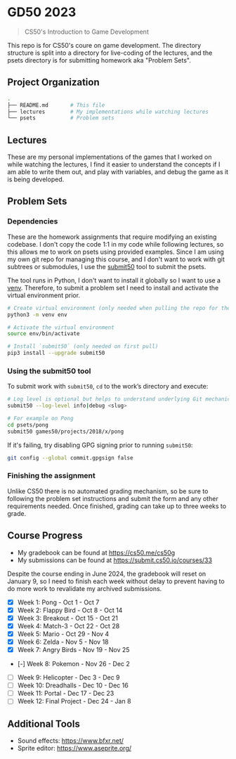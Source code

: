 # GD50 2023

> CS50's Introduction to Game Development

This repo is for CS50's coure on game development. The directory structure is split into a directory for live-coding of the lectures, and the psets directory is for submitting homework aka "Problem Sets".

## Project Organization

```sh
.
├── README.md       # This file
├── lectures        # My implementations while watching lectures
└── psets           # Problem sets
```

## Lectures

These are my personal implementations of the games that I worked on while watching the lectures, I find it easier to understand the concepts if I am able to write them out, and play with variables, and debug the game as it is being developed.

## Problem Sets

### Dependencies

These are the homework assignments that require modifying an existing codebase. I don't copy the code 1:1 in my code while following lectures, so this allows me to work on psets using provided examples. Since I am using my own git repo for managing this course, and I don't want to work with git subtrees or submodules, I use the [submit50](https://cs50.readthedocs.io/submit50/) tool to submit the psets.

The tool runs in Python, I don't want to install it globally so I want to use a [venv](https://docs.python.org/3/library/venv.html). Therefore, to submit a problem set I need to install and activate the virtual environment prior.

```sh
# Create virtual environment (only needed when pulling the repo for the first time)
python3 -m venv env

# Activate the virtual environment
source env/bin/activate

# Install `submit50` (only needed on first pull)
pip3 install --upgrade submit50
```

### Using the submit50 tool

To submit work with `submit50`, `cd` to the work’s directory and execute:

```sh
# Log level is optional but helps to understand underlying Git mechanics
submit50 --log-level info|debug <slug>

# For example on Pong
cd psets/pong
submit50 games50/projects/2018/x/pong
```

If it's failing, try disabling GPG signing prior to running `submit50`:

```sh
git config --global commit.gpgsign false
```

### Finishing the assignment

Unlike CS50 there is no automated grading mechanism, so be sure to following the problem set instructions and submit the form and any other requirements needed. Once finished, grading can take up to three weeks to grade.

## Course Progress

- My gradebook can be found at https://cs50.me/cs50g
- My submissions can be found at https://submit.cs50.io/courses/33

Despite the course ending in June 2024, the gradebook will reset on January 9, so I need to finish each week without delay to prevent having to do more work to revalidate my archived submissions.

- [x] Week 1: Pong - Oct 1 - Oct 7
- [x] Week 2: Flappy Bird - Oct 8 - Oct 14
- [x] Week 3: Breakout - Oct 15 - Oct 21
- [x] Week 4: Match-3 - Oct 22 - Oct 28
- [x] Week 5: Mario - Oct 29 - Nov 4
- [x] Week 6: Zelda - Nov 5 - Nov 18
- [x] Week 7: Angry Birds - Nov 19 - Nov 25
- [-] Week 8: Pokemon - Nov 26 - Dec 2
- [ ] Week 9: Helicopter - Dec 3 - Dec 9
- [ ] Week 10: Dreadhalls - Dec 10 - Dec 16
- [ ] Week 11: Portal - Dec 17 - Dec 23
- [ ] Week 12: Final Project - Dec 24 - Jan 8

## Additional Tools

- Sound effects: https://www.bfxr.net/
- Sprite editor: https://www.aseprite.org/
